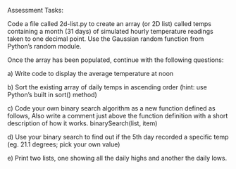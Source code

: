 Assessment Tasks:

Code a file called 2d-list.py to create an array (or 2D list) called temps containing a month (31 days) 
of simulated hourly temperature readings taken to one decimal point. 
Use the Gaussian random function from Python’s random module.

Once the array has been populated, continue with the following questions:

a) Write code to display the average temperature at noon 

b) Sort the existing array of daily temps in ascending order (hint: use Python’s built in sort() method)

c) Code your own binary search algorithm as a new function defined as follows, 
   Also write a comment just above the function definition with a short description of how it works.
   binarySearch(list, item) 

d) Use your binary search to find out if the 5th day recorded a specific temp (eg. 21.1 degrees; pick your own value)

e) Print two lists, one showing all the daily highs and another the daily lows.

